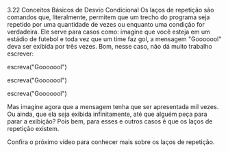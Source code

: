 3.22 Conceitos Básicos de Desvio Condicional
Os laços de repetição são comandos que, literalmente, permitem que um trecho do programa seja repetido por uma quantidade de vezes ou enquanto uma condição for verdadeira. Ele serve para casos como: imagine que você esteja em um estádio de futebol e toda vez que um time faz gol, a mensagem "Gooooool" deva ser exibida por três vezes. Bom, nesse caso, não dá muito trabalho escrever:

escreva("Gooooool")

escreva("Gooooool")

escreva("Gooooool")

Mas imagine agora que a mensagem tenha que ser apresentada mil vezes. Ou ainda, que ela seja exibida infinitamente, até que alguém peça para parar a exibição? Pois bem, para esses e outros casos é que os laços de repetição existem.

Confira o próximo vídeo para conhecer mais sobre os laços de repetição.